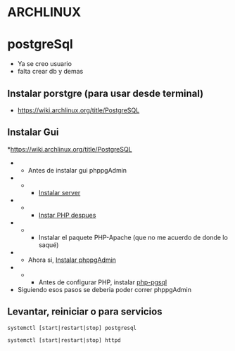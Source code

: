 # ARCHLINUX

# postgreSql
- Ya se creo usuario
- falta crear db y demas

## Instalar porstgre (para usar desde terminal)
* https://wiki.archlinux.org/title/PostgreSQL

## Instalar Gui
*https://wiki.archlinux.org/title/PostgreSQL
*  * Antes de instalar gui phppgAdmin
*  *  * [Instalar server](https://wiki.archlinux.org/title/Apache_HTTP_Server)
*  *  * [Instar PHP despues](https://wiki.archlinux.org/title/Apache_HTTP_Server#PHP)
*  *  * Instalar el paquete PHP-Apache (que no me acuerdo de donde lo saqué)
*  * Ahora si, [Instalar phppgAdmin](https://wiki.archlinux.org/title/PhpPgAdmin)
*  *  * Antes de configurar PHP, instalar [php-pgsql](https://wiki.archlinux.org/title/PHP_(Espa%C3%B1ol)#PostgreSQL) 
* Siguiendo esos pasos se deberia poder correr phppgAdmin

## Levantar, reiniciar o para servicios
`systemctl [start|restart|stop] postgresql`

`systemctl [start|restart|stop] httpd`

